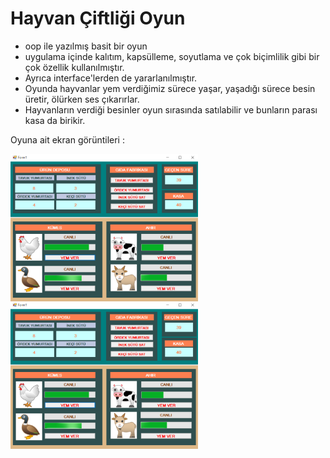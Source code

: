 # Hayvan Çiftliği Oyun

- oop ile yazılmış basit bir oyun
- uygulama içinde kalıtım, kapsülleme, soyutlama ve çok biçimlilik gibi bir çok özellik kullanılmıştır.
- Ayrıca interface'lerden de yararlanılmıştır.
- Oyunda hayvanlar yem verdiğimiz sürece yaşar, yaşadığı sürece besin üretir, ölürken ses çıkarırlar.
- Hayvanların verdiği besinler oyun sırasında satılabilir ve bunların parası kasa da birikir.

Oyuna ait ekran görüntileri :
 
<img align="left" width="300px" src="pic/1.png" />
<img align="left" width="300px" src="pic/1.png" />